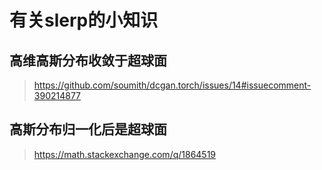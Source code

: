 # 有关slerp的小知识

## 高维高斯分布收敛于超球面

> https://github.com/soumith/dcgan.torch/issues/14#issuecomment-390214877

## 高斯分布归一化后是超球面

> https://math.stackexchange.com/q/1864519
